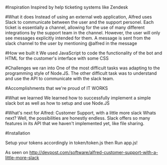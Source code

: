 #Inspiration
Inspired by help ticketing systems like Zendesk

#What it does
Instead of using an external web application, Alfred uses Slack to communicate between the user and the support personel. Each ticket is essentially a channel, allowing for the use of many different integrations by the support team in the channel. However, the user will only see messages explicitly intended for them. A message is sent from the slack channel to the user by mentioning @alfred in the message

#How we built it
We used JavaScript to code the functionality of the bot and HTML for the customer's interface with some CSS

#Challenges we ran into
One of the most difficult tasks was adapting to the programming style of Node.JS. The other difficult task was to understand and use the API to communicate with the slack team.

#Accomplishments that we're proud of
IT WORKS

#What we learned
We learned how to successfully implement a simple slack bot as well as how to setup and use Node.JS

#What's next for Alfred: Customer Support, with a little more slack
Whats next? Well, the possibilities are honestly endless. Slack offers so many features in its API that we haven't implemented yet, like file sharing.

#Installation

Setup your tokens accordingly in token/token.js then Run app.js!

As seen on http://devpost.com/software/alfred-customer-support-with-a-little-more-slack


